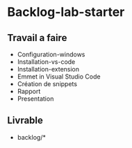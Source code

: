 # Backlog-lab-starter

## Travail a faire

- Configuration-windows
- Installation-vs-code
- Installation-extension
- Emmet in Visual Studio Code
- Création de snippets
- Rapport
- Presentation

## Livrable

- backlog/*
